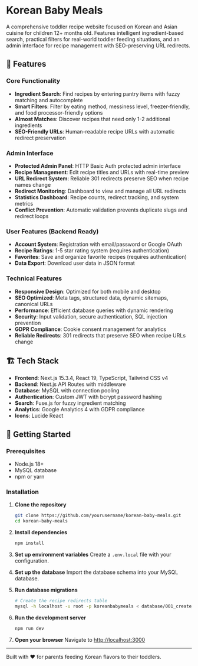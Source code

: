 # Korean Baby Meals

A comprehensive toddler recipe website focused on Korean and Asian cuisine for children 12+ months old. Features intelligent ingredient-based search, practical filters for real-world toddler feeding situations, and an admin interface for recipe management with SEO-preserving URL redirects.

## 🌟 Features

### Core Functionality
- **Ingredient Search**: Find recipes by entering pantry items with fuzzy matching and autocomplete
- **Smart Filters**: Filter by eating method, messiness level, freezer-friendly, and food processor-friendly options
- **Almost Matches**: Discover recipes that need only 1-2 additional ingredients
- **SEO-Friendly URLs**: Human-readable recipe URLs with automatic redirect preservation

### Admin Interface
- **Protected Admin Panel**: HTTP Basic Auth protected admin interface
- **Recipe Management**: Edit recipe titles and URLs with real-time preview
- **URL Redirect System**: Reliable 301 redirects preserve SEO when recipe names change
- **Redirect Monitoring**: Dashboard to view and manage all URL redirects
- **Statistics Dashboard**: Recipe counts, redirect tracking, and system metrics
- **Conflict Prevention**: Automatic validation prevents duplicate slugs and redirect loops

### User Features (Backend Ready)
- **Account System**: Registration with email/password or Google OAuth
- **Recipe Ratings**: 1-5 star rating system (requires authentication)
- **Favorites**: Save and organize favorite recipes (requires authentication)
- **Data Export**: Download user data in JSON format

### Technical Features
- **Responsive Design**: Optimized for both mobile and desktop
- **SEO Optimized**: Meta tags, structured data, dynamic sitemaps, canonical URLs
- **Performance**: Efficient database queries with dynamic rendering
- **Security**: Input validation, secure authentication, SQL injection prevention
- **GDPR Compliance**: Cookie consent management for analytics
- **Reliable Redirects**: 301 redirects that preserve SEO when recipe URLs change

## 🏗️ Tech Stack

- **Frontend**: Next.js 15.3.4, React 19, TypeScript, Tailwind CSS v4
- **Backend**: Next.js API Routes with middleware
- **Database**: MySQL with connection pooling
- **Authentication**: Custom JWT with bcrypt password hashing
- **Search**: Fuse.js for fuzzy ingredient matching
- **Analytics**: Google Analytics 4 with GDPR compliance
- **Icons**: Lucide React

## 🚀 Getting Started

### Prerequisites
- Node.js 18+ 
- MySQL database
- npm or yarn

### Installation

1. **Clone the repository**
   ```bash
   git clone https://github.com/yourusername/korean-baby-meals.git
   cd korean-baby-meals
   ```

2. **Install dependencies**
   ```bash
   npm install
   ```

3. **Set up environment variables**
   Create a `.env.local` file with your configuration.

4. **Set up the database**
   Import the database schema into your MySQL database.

5. **Run database migrations**
   ```bash
   # Create the recipe redirects table
   mysql -h localhost -u root -p koreanbabymeals < database/001_create_recipe_redirects.sql
   ```

6. **Run the development server**
   ```bash
   npm run dev
   ```

7. **Open your browser**
   Navigate to [http://localhost:3000](http://localhost:3000)



---

Built with ❤️ for parents feeding Korean flavors to their toddlers.
